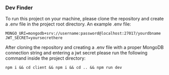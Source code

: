 ### Dev Finder

To run this project on your machine, please clone the repository and create a .env file in the project root directory.
An example .env file:

```
MONGO_URI=mongodb+srv://username:password@localhost:27017/yourdbname
JWT_SECRET=yoursecrethere
```

After cloning the repository and creating a .env file with a proper MongoDB connection string and entering a jwt secret please run
the following command inside the project directory:

```
npm i && cd client && npm i && cd .. && npm run dev
```

